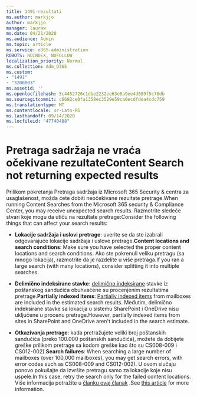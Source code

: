 ```yaml
---
title: 1491-rezultati
ms.author: markjjo
author: markjjo
manager: lauraw
ms.date: 04/21/2020
ms.audience: Admin
ms.topic: article
ms.service: o365-administration
ROBOTS: NOINDEX, NOFOLLOW
localization_priority: Normal
ms.collection: Adm_O365
ms.custom:
- "1491"
- "3200003"
ms.assetid: ''
ms.openlocfilehash: 5c4452726c1dbe2232ee63e8a9ee4d089f5c76db
ms.sourcegitcommit: c6692ce0fa1358ec3529e59ca0ecdfdea4cdc759
ms.translationtype: MT
ms.contentlocale: sr-Latn-RS
ms.lasthandoff: 09/14/2020
ms.locfileid: "47740488"
---
```

# <a name="content-search-not-returning-expected-results"></a><span data-ttu-id="50bc5-102">Pretraga sadržaja ne vraća očekivane rezultate</span><span class="sxs-lookup"><span data-stu-id="50bc5-102">Content Search not returning expected results</span></span>

<span data-ttu-id="50bc5-103">Prilikom pokretanja Pretraga sadržaja iz Microsoft 365 Security & centra za usaglašenost, možda ćete dobiti neočekivane rezultate pretrage.</span><span class="sxs-lookup"><span data-stu-id="50bc5-103">When running Content Searches from the Microsoft 365 security & Compliance Center, you may receive unexpected search results.</span></span> <span data-ttu-id="50bc5-104">Razmotrite sledeće stvari koje mogu da utiču na rezultate pretrage:</span><span class="sxs-lookup"><span data-stu-id="50bc5-104">Consider the following things that can affect your search results:</span></span>

- <span data-ttu-id="50bc5-105">**Lokacije sadržaja i uslovi pretrage**: uverite se da ste izabrali odgovarajuće lokacije sadržaja i uslove pretrage.</span><span class="sxs-lookup"><span data-stu-id="50bc5-105">**Content locations and search conditions**: Make sure you have selected the proper content locations and search conditions.</span></span> <span data-ttu-id="50bc5-106">Ako ste pokrenuli veliku pretragu (sa mnogo lokacija), razmotrite da je razdelite u više pretraga.</span><span class="sxs-lookup"><span data-stu-id="50bc5-106">If you ran a large search (with many locations), consider splitting it into multiple searches.</span></span>

- <span data-ttu-id="50bc5-107">**Delimično indeksirane stavke**:  [delimično indeksirane](https://docs.microsoft.com/microsoft-365/compliance/partially-indexed-items-in-content-search) stavke iz poštanskog sandučića obuhvaćene su procenjenim rezultatima pretrage.</span><span class="sxs-lookup"><span data-stu-id="50bc5-107">**Partially indexed items**:  [Partially indexed items](https://docs.microsoft.com/microsoft-365/compliance/partially-indexed-items-in-content-search) from mailboxes are included in the estimated search results.</span></span> <span data-ttu-id="50bc5-108">Međutim, delimično indeksirane stavke sa lokacija u sistemu SharePoint i OneDrive nisu uključene u procenu pretrage.</span><span class="sxs-lookup"><span data-stu-id="50bc5-108">However, partially indexed items from sites in SharePoint and OneDrive aren't included in the search estimate.</span></span>

- <span data-ttu-id="50bc5-109">**Otkazivanja pretrage**: kada pretražujete veliki broj poštanskih sandučića (preko 100.000 poštanskih sandučića), možete da dobijete greške prilikom pretrage sa kodom greške kao što su CS008-009 i CS012-002).</span><span class="sxs-lookup"><span data-stu-id="50bc5-109">**Search failures**: When searching a large number of mailboxes (over 100,000 mailboxes), you may get search errors, with error codes such as CS008-009 and CS012-002).</span></span> <span data-ttu-id="50bc5-110">U ovom slučaju ponovo pokušajte da izvršite pretragu samo za lokacije koje nisu uspele.</span><span class="sxs-lookup"><span data-stu-id="50bc5-110">In this case, retry the search only for the failed content locations.</span></span> <span data-ttu-id="50bc5-111">Više informacija potražite u  [članku ovaj članak](https://docs.microsoft.com/microsoft-365/compliance/retry-failed-content-search) .</span><span class="sxs-lookup"><span data-stu-id="50bc5-111">See  [this article](https://docs.microsoft.com/microsoft-365/compliance/retry-failed-content-search) for more information.</span></span>
